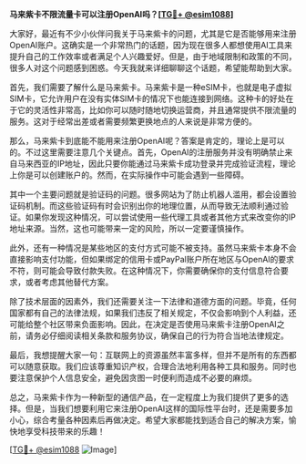 **马来紫卡不限流量卡可以注册OpenAI吗？[[TG💪+ @esim1088](https://t.me/s/esim1088)]**

大家好，最近有不少小伙伴问我关于马来紫卡的问题，尤其是它是否能够用来注册OpenAI账户。这确实是一个非常热门的话题，因为现在很多人都想使用AI工具来提升自己的工作效率或者满足个人兴趣爱好。但是，由于地域限制和政策的不同，很多人对这个问题感到困惑。今天我就来详细聊聊这个话题，希望能帮助到大家。

首先，我们需要了解什么是马来紫卡。马来紫卡是一种eSIM卡，也就是电子虚拟SIM卡，它允许用户在没有实体SIM卡的情况下也能连接到网络。这种卡的好处在于它的灵活性非常高，比如你可以随时随地切换运营商，并且通常提供不限流量的服务。这对于经常出差或者需要频繁更换地点的人来说是非常方便的。

那么，马来紫卡到底能不能用来注册OpenAI呢？答案是肯定的，理论上是可以的。不过这里需要注意几个关键点。首先，OpenAI的注册服务并没有明确禁止来自马来西亚的IP地址，因此只要你能通过马来紫卡成功登录并完成验证流程，理论上你是可以创建账户的。然而，在实际操作中可能会遇到一些障碍。

其中一个主要问题就是验证码的问题。很多网站为了防止机器人滥用，都会设置验证码机制。而这些验证码有时会识别出你的地理位置，从而导致无法顺利通过验证。如果你发现这种情况，可以尝试使用一些代理工具或者其他方式来改变你的IP地址来源。当然，这也可能带来一定的风险，所以一定要谨慎操作。

此外，还有一种情况是某些地区的支付方式可能不被支持。虽然马来紫卡本身不会直接影响支付功能，但如果绑定的信用卡或PayPal账户所在地区与OpenAI的要求不符，则可能会导致付款失败。在这种情况下，你需要确保你的支付信息符合要求，或者考虑其他替代方案。

除了技术层面的因素外，我们还需要关注一下法律和道德方面的问题。毕竟，任何国家都有自己的法律法规，如果我们违反了相关规定，不仅会影响到个人利益，还可能给整个社区带来负面影响。因此，在决定是否使用马来紫卡注册OpenAI之前，请务必仔细阅读相关条款和服务协议，确保自己的行为符合当地法律规定。

最后，我想提醒大家一句：互联网上的资源虽然丰富多样，但并不是所有的东西都可以随意获取。我们应该尊重知识产权，合理合法地利用各种工具和服务。同时也要注意保护个人信息安全，避免因贪图一时便利而造成不必要的麻烦。

总之，马来紫卡作为一种新型的通信产品，在一定程度上为我们提供了更多的选择。但是，当我们想要利用它来注册OpenAI这样的国际性平台时，还是需要多加小心，综合考量各种因素后再做决定。希望大家都能找到适合自己的解决方案，愉快地享受科技带来的乐趣！

[[TG💪+ @esim1088](https://t.me/s/esim1088) ![Image](https://i.postimg.cc/4NQfJmqS/Snipaste-2025-05-13-00-14-12.png)]